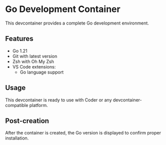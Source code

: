 # Go Development Container

This devcontainer provides a complete Go development environment.

## Features

- Go 1.21
- Git with latest version
- Zsh with Oh My Zsh
- VS Code extensions:
  - Go language support

## Usage

This devcontainer is ready to use with Coder or any devcontainer-compatible platform.

## Post-creation

After the container is created, the Go version is displayed to confirm proper installation.
